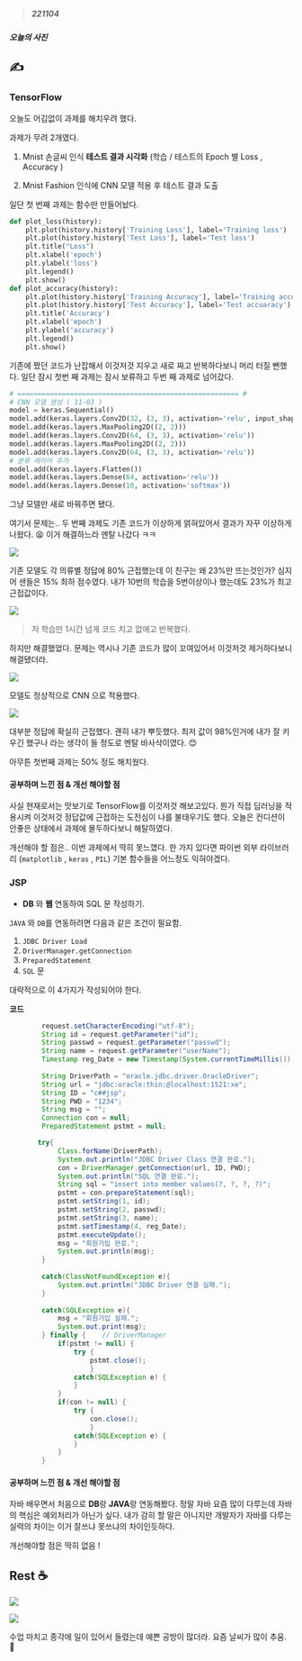 > ##### 221104 
##### 오늘의 사진

## ✍

### TensorFlow

오늘도 어김없이 과제를 해치우려 했다.

과제가 무려 2개였다.

1. Mnist 손글씨 인식 **테스트 결과 시각화**
(학습 / 테스트의 Epoch 별 Loss , Accuracy )

2. Mnist Fashion 인식에 CNN 모델 적용 후 테스트 결과 도출

일단 첫 번째 과제는 함수만 만들어놨다. 

```python
def plot_loss(history):
    plt.plot(history.history['Training Loss'], label='Training loss')
    plt.plot(history.history['Test Loss'], label='Test loss')
    plt.title("Loss")
    plt.xlabel('epoch')
    plt.ylabel('loss')
    plt.legend()
    plt.show()
def plot_accuracy(history):
    plt.plot(history.history['Training Accuracy'], label='Training accuracy')
    plt.plot(history.history['Test Accuracy'], label='Test accuaracy')
    plt.title('Accuracy')
    plt.xlabel('epoch')
    plt.ylabel('accuracy')
    plt.legend()
    plt.show()
```

기존에 짰던 코드가 난잡해서 이것저것 지우고 새로 짜고 반복하다보니 머리 터질 뻔했다.
일단 잠시 첫번 째 과제는 잠시 보류하고 두번 째 과제로 넘어갔다.

```python
# ======================================================= #
# CNN 모델 생성 ( 11-03 )
model = keras.Sequential()
model.add(keras.layers.Conv2D(32, (3, 3), activation='relu', input_shape=(28, 28, 1)))
model.add(keras.layers.MaxPooling2D((2, 2)))
model.add(keras.layers.Conv2D(64, (3, 3), activation='relu'))
model.add(keras.layers.MaxPooling2D((2, 2)))
model.add(keras.layers.Conv2D(64, (3, 3), activation='relu'))
# 분류 레이어 추가
model.add(keras.layers.Flatten())
model.add(keras.layers.Dense(64, activation='relu'))
model.add(keras.layers.Dense(10, activation='softmax'))
```

그냥 모델만 새로 바꿔주면 됐다.

여기서 문제는.. 두 번째 과제도 기존 코드가 이상하게 얽혀있어서 결과가 자꾸 이상하게 나왔다. 😫
이거 해결하느라 멘탈 나갔다 ㅋㅋ

![](https://velog.velcdn.com/images/jaepal/post/0fb2ba29-e8e0-4a37-987c-78f134a8213c/image.png)

기존 모델도 각 의류별 정답에 80% 근접했는데 이 친구는 왜 23%만 뜨는것인가?
심지어 샌들은 15% 최하 점수였다. 내가 10번의 학습을 5번이상이나 했는데도 23%가 최고 근접값이다.

![](https://velog.velcdn.com/images/jaepal/post/40c022cd-addb-4f23-885f-95994e0cb280/image.PNG)

> 저 학습만 1시간 넘게 코드 치고 없애고 반복했다.

하지만 해결했었다. 문제는 역시나 기존 코드가 많이 꼬여있어서 이것저것 제거하다보니 해결됐더라.

![](https://velog.velcdn.com/images/jaepal/post/8e48fd63-cdca-484e-a76c-ec13d81838e5/image.PNG)

모델도 정상적으로 CNN 으로 적용했다.

![](https://velog.velcdn.com/images/jaepal/post/55ec06ac-da81-45ef-b000-08d367d0e313/image.png)

대부분 정답에 확실히 근접했다. 괜히 내가 뿌듯했다.
최저 값이 98%인거에 내가 잘 키우긴 했구나 라는 생각이 들 정도로 멘탈 바사삭이였다. 😊

아무튼 첫번째 과제는 50% 정도 해치웠다.

#### 공부하며 느낀 점 & 개선 해야할 점

사실 현재로서는 맛보기로 TensorFlow를 이것저것 해보고있다. 뭔가 직접 딥러닝을 적용시켜 이것저것 정답값에 근접하는 도전심이 나를 불태우기도 했다. 오늘은 컨디션이 안좋은 상태에서 과제에 몰두하다보니 해탈하였다.

개선해야 할 점은.. 이번 과제에서 딱히 못느꼈다.
한 가지 있다면 파이썬 외부 라이브러리 (`matplotlib` , `keras` , `PIL`) 기본 함수들을 어느정도 익혀야겠다.

### JSP

+ **DB** 와 **웹** 연동하여 SQL 문 작성하기.

`JAVA` 와 `DB`를 연동하려면 다음과 같은 조건이 필요함.

1. `JDBC Driver Load`
2. `DriverManager.getConnection`
3. `PreparedStatement`
4. `SQL` 문

대략적으로 이 4가지가 작성되어야 한다.

**코드**
```java
        request.setCharacterEncoding("utf-8");
        String id = request.getParameter("id");
        String passwd = request.getParameter("passwd");
        String name = request.getParameter("userName");
        Timestamp reg_Date = new Timestamp(System.currentTimeMillis());
        
        String DriverPath = "oracle.jdbc.driver.OracleDriver";
        String url = "jdbc:oracle:thin:@localhost:1521:xe";
        String ID = "c##jsp";
        String PWD = "1234";
        String msg = "";
        Connection con = null;
        PreparedStatement pstmt = null;       

       try{
            Class.forName(DriverPath);
            System.out.println("JDBC Driver Class 연결 완료.");
            con = DriverManager.getConnection(url, ID, PWD);
            System.out.println("SQL 연결 완료.");
            String sql = "insert into member values(?, ?, ?, ?)";
            pstmt = con.prepareStatement(sql);
            pstmt.setString(1, id);
            pstmt.setString(2, passwd);
            pstmt.setString(3, name);
            pstmt.setTimestamp(4, reg_Date);
            pstmt.executeUpdate();
            msg = "회원가입 완료.";
            System.out.println(msg);
        }
        
        catch(ClassNotFoundException e){
            System.out.println("JDBC Driver 연결 실패.");
        }
        
        catch(SQLException e){
            msg = "회원가입 실패.";
            System.out.print(msg);
        } finally {    // DriverManager
            if(pstmt != null) {
                try {
                    pstmt.close();
                    }
                catch(SQLException e) {
                }
            }
            if(con != null) {
                try {
                    con.close();
                    }
                catch(SQLException e) {
                }
            }
        }
```

#### 공부하며 느낀 점 & 개선 해야할 점

자바 배우면서 처음으로 **DB**랑 **JAVA**랑 연동해봤다.
정말 자바 요즘 많이 다루는데 자바의 핵심은 예외처리가 아닌가 싶다. 
내가 감히 할 말은 아니지만 개발자가 자바를 다루는 실력의 차이는 이거 잘쓰냐 못쓰냐의 차이인듯하다.

개선해야할 점은 딱히 없음 !

## Rest ☕

![](https://velog.velcdn.com/images/jaepal/post/78fb4542-46f4-41ba-bf4b-42f2357ad29b/image.jpg)

![](https://velog.velcdn.com/images/jaepal/post/3f82301f-f49d-4a36-8e5a-01494717ea37/image.jpg)

수업 마치고 종각에 일이 있어서 들렸는데 예쁜 공방이 많더라.
요즘 날씨가 많이 추움. 🤧